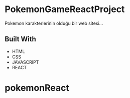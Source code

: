 # PokemonGameReactProject

<!DOCTYPE html>
<html lang="en">
<head>
    <meta charset="UTF-8">
</head>
<body>
    
  <p>Pokemon karakterlerinin olduğu bir web sitesi... </p>
<h2 id="built-with">Built With</h2>
  <ul>
    <li>HTML</li>
    <li>CSS</li>
    <li>JAVASCRIPT</li>
    <li>REACT</li>
  </ul>
  <!-- <p>You can reach to Website, when you are click <a href="https://pokedex-guiide.netlify.app/">HERE</a>.</p> -->

</body>
</html>

<!-- Screenshot ![](reactpoke.gif) -->
# pokemonReact
